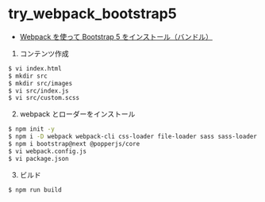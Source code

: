 # try_webpack_bootstrap5

- [Webpack を使って Bootstrap 5 をインストール（バンドル）](https://www.webdesignleaves.com/pr/plugins/bootstrap5_webpack.html)

1. コンテンツ作成

```bash
$ vi index.html
$ mkdir src
$ mkdir src/images
$ vi src/index.js
$ vi src/custom.scss
```

2. webpack とローダーをインストール

```bash
$ npm init -y
$ npm i -D webpack webpack-cli css-loader file-loader sass sass-loader fibers postcss-loader autoprefixer mini-css-extract-plugin
$ npm i bootstrap@next @popperjs/core
$ vi webpack.config.js
$ vi package.json
```

3. ビルド

```bash
$ npm run build
```
